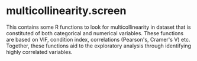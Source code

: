 # multicollinearity.screen
This contains some R functions to look for multicollinearity in dataset that is constituted of both categorical and numerical variables. These functions are based on VIF, condition index, correlations (Pearson's, Cramer's V) etc. Together, these functions aid to the exploratory analysis through identifying highly correlated variables.
